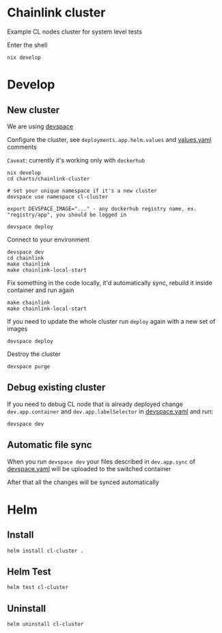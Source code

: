 # Chainlink cluster
Example CL nodes cluster for system level tests

Enter the shell
```
nix develop
```

# Develop

## New cluster
We are using [devspace](https://www.devspace.sh/docs/getting-started/installation?x0=3)

Configure the cluster, see `deployments.app.helm.values` and [values.yaml](./values.yaml) comments

`Caveat`: currently it's working only with `dockerhub`
```
nix develop
cd charts/chainlink-cluster

# set your unique namespace if it's a new cluster
devspace use namespace cl-cluster

export DEVSPACE_IMAGE="..." - any dockerhub registry name, ex. "registry/app", you should be logged in

devspace deploy
```

Connect to your environment
```
devspace dev
cd chainlink
make chainlink
make chainlink-local-start
```
Fix something in the code locally, it'd automatically sync, rebuild it inside container and run again
```
make chainlink
make chainlink-local-start
```
If you need to update the whole cluster run `deploy` again with a new set of images
```
devspace deploy
```
Destroy the cluster
```
devspace purge
```

## Debug existing cluster
If you need to debug CL node that is already deployed change `dev.app.container` and `dev.app.labelSelector` in [devspace.yaml](devspace.yaml) and run:
```
devspace dev
```

## Automatic file sync
When you run `devspace dev` your files described in `dev.app.sync` of [devspace.yaml](devspace.yaml) will be uploaded to the switched container

After that all the changes will be synced automatically

# Helm
## Install
```
helm install cl-cluster .
```

## Helm Test
```
helm test cl-cluster
```

## Uninstall
```
helm uninstall cl-cluster
```